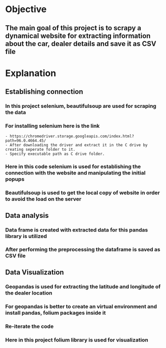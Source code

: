 # __Objective__ 

## The main goal of this project is to scrapy a dynamical website for extracting information about the car, dealer details and save it as CSV file

# __Explanation__

## __Establishing connection__

### In this project selenium, beautifulsoup are used for scraping the data
### For installing selenium here is the link
    - https://chromedriver.storage.googleapis.com/index.html?path=96.0.4664.45/
    - After downloading the driver and extract it in the C drive by creating seperate folder to it.
    - Specify executable path as C drive folder.
### Here in this code selenium is used for establishing the connection with the website and manipulating the initial popups
### Beautifulsoup is used to get the local copy of website in order to avoid the load on the server

## __Data analysis__

### Data frame is created with extracted data for this pandas library is utilized
### After performing the preprocessing the dataframe is saved as CSV file

## __Data Visualization__

### Geopandas is used for extracting the latitude and longitude of the dealer location
### For geopandas is better to create an virtual environment and install pandas, folium packages inside it
### Re-iterate the code
### Here in this project folium library is used for visualization
